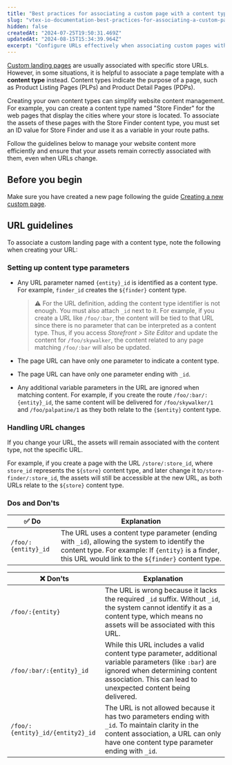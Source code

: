 ```yaml
---
title: "Best practices for associating a custom page with a content type"
slug: "vtex-io-documentation-best-practices-for-associating-a-custom-page-with-a-content-type"
hidden: false
createdAt: "2024-07-25T19:50:31.469Z"
updatedAt: "2024-08-15T15:34:39.964Z"
excerpt: "Configure URLs effectively when associating custom pages with content types."
---
```


[Custom landing pages](https://developers.vtex.com/docs/guides/vtex-io-documentation-creating-a-new-custom-page) are usually associated with specific store URLs. However, in some situations, it is helpful to associate a page template with a **content type** instead. Content types indicate the purpose of a page, such as Product Listing Pages (PLPs) and Product Detail Pages (PDPs).

Creating your own content types can simplify website content management. For example, you can create a content type named "Store Finder" for the web pages that display the cities where your store is located. To associate the assets of these pages with the Store Finder content type, you must set an ID value for Store Finder and use it as a variable in your route paths.

Follow the guidelines below to manage your website content more efficiently and ensure that your assets remain correctly associated with them, even when URLs change.

## Before you begin

Make sure you have created a new page following the guide [Creating a new custom page](https://developers.vtex.com/docs/guides/vtex-io-documentation-creating-a-new-custom-page).

## URL guidelines

To associate a custom landing page with a content type, note the following when creating your URL:

### Setting up content type parameters

- Any URL parameter named `{entity}_id` is identified as a content type. For example, `finder_id` creates the `${finder}` content type.

  > ⚠️ For the URL definition, adding the content type identifier is not enough. You must also attach `_id` next to it. For example, if you create a URL like `/foo/:bar`, the content will be tied to that URL since there is no parameter that can be interpreted as a content type. Thus, if you access _Storefront > Site Editor_ and update the content for `/foo/skywalker`, the content related to any page matching `/foo/:bar` will also be updated.
- The page URL can have only one parameter to indicate a content type.

- The page URL can have only one parameter ending with `_id`.

- Any additional variable parameters in the URL are ignored when matching content. For example, if you create the route `/foo/:bar/:{entity}_id`, the same content will be delivered for `/foo/skywalker/1` and `/foo/palpatine/1` as they both relate to the `{$entity}` content type.

### Handling URL changes

If you change your URL, the assets will remain associated with the content type, not the specific URL.

For example, if you create a page with the URL `/store/:store_id`, where `store_id` represents the `${store}` content type, and later change it to`/store-finder/:store_id`, the assets will still be accessible at the new URL, as both URLs relate to the `${store}` content type.

### Dos and Don'ts

| ✅ Do |  Explanation |
| - | - |
| `/foo/:{entity}_id` | The URL uses a content type parameter (ending with `_id`), allowing the system to identify the content type. For example: If `{entity}` is a finder, this URL would link to the `${finder}` content type. |

| ❌ Don'ts | Explanation |
| - | - |
| `/foo/:{entity}`| The URL is wrong because it lacks the required `_id` suffix. Without `_id`, the system cannot identify it as a content type, which means no assets will be associated with this URL.                                           |
| `/foo/:bar/:{entity}_id`| While this URL includes a valid content type parameter, additional variable parameters (like `:bar`) are ignored when determining content association. This can lead to unexpected content being delivered. |
| `/foo/:{entity}_id/{entity2}_id`| The URL is not allowed because it has two parameters ending with `_id`. To maintain clarity in the content association, a URL can only have one content type parameter ending with `_id`. |
